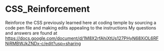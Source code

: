 # CSS_Reinforcement
Reinforce the CSS previously learned here at coding temple by sourcing a code pen file and making edits appealing to the instructions
My questions and answers are found at https://docs.google.com/document/d/1M8X2rfAhiXtUs127PHyN68XiOL6RFNjRMBWJkZNDx-c/edit?usp=sharing
